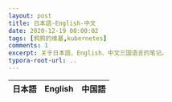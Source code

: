 ```yaml
---
layout: post
title: 日本語-English-中文
date: 2020-12-19 00:00:02
tags: [鸦鸦的维基,kubernetes]
comments: 1
excerpt: 关于日本語、English、中文三国语言的笔记。
typora-root-url: ..
---
```




<table id="example" class="display" style="width:50%">
    <thead>
    <tr>
        <th>日本語</th>
        <th>English</th>
        <th>中国語</th>
    </tr>
    </thead>
</table>






